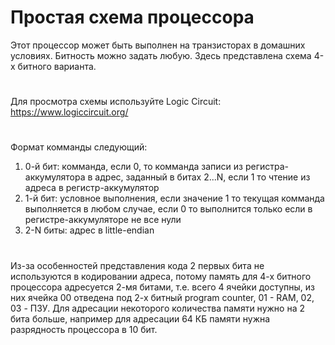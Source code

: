 # Простая схема процессора
Этот процессор может быть выполнен на транзисторах в домашних условиях. Битность можно задать любую. Здесь представлена схема 4-х битного варианта.
#
Для просмотра схемы используйте Logic Circuit: https://www.logiccircuit.org/
#
Формат комманды следующий:
1) 0-й бит: комманда, если 0, то комманда записи из регистра-аккумулятора в адрес, заданный в битах 2...N, если 1 то чтение из адреса в регистр-аккумулятор
2) 1-й бит: условное выполнения, если значение 1 то текущая комманда выполняется в любом случае, если 0 то выполнится только если в регистре-аккумуляторе не все нули
3) 2-N биты: адрес в little-endian 
#
Из-за особенностей представления кода 2 первых бита не используются в кодировании адреса, потому память для 4-х битного процессора адресуется 2-мя битами, т.е. всего 4 ячейки доступны, из них ячейка 00 отведена под 2-х битный program counter, 01 - RAM, 02, 03 - ПЗУ. Для адресации некоторого количества памяти нужно на 2 бита больше, например для адресации 64 КБ памяти нужна разрядность процессора в 10 бит.
